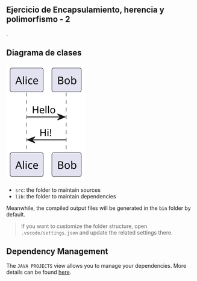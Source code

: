 ## Ejercicio de Encapsulamiento, herencia y polimorfismo - 2

.

## Diagrama de clases

<!--
Usar para generar con plantuml:
plantuml -tsvg README.md
-->

<!--
<div hidden>
```
@startuml firstDiagram

Alice -> Bob: Hello
Bob -> Alice: Hi!
		
@enduml
```
</div>
-->

![](firstDiagram.svg)

- `src`: the folder to maintain sources
- `lib`: the folder to maintain dependencies

Meanwhile, the compiled output files will be generated in the `bin` folder by default.

> If you want to customize the folder structure, open `.vscode/settings.json` and update the related settings there.

## Dependency Management

The `JAVA PROJECTS` view allows you to manage your dependencies. More details can be found [here](https://github.com/microsoft/vscode-java-dependency#manage-dependencies).

